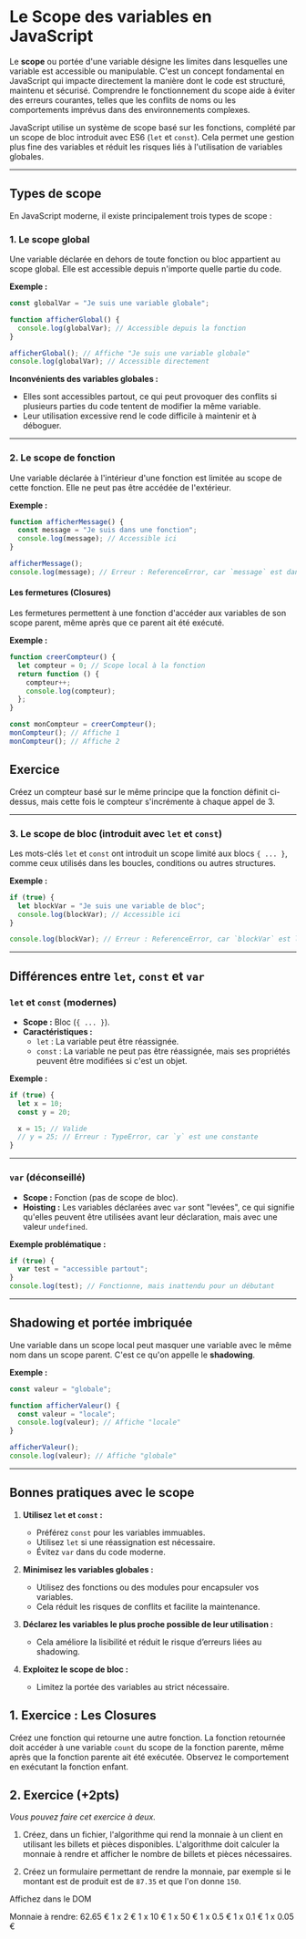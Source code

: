# Le Scope des variables en JavaScript

Le **scope** ou portée d'une variable désigne les limites dans lesquelles une variable est accessible ou manipulable. C'est un concept fondamental en JavaScript qui impacte directement la manière dont le code est structuré, maintenu et sécurisé. Comprendre le fonctionnement du scope aide à éviter des erreurs courantes, telles que les conflits de noms ou les comportements imprévus dans des environnements complexes.

JavaScript utilise un système de scope basé sur les fonctions, complété par un scope de bloc introduit avec ES6 (`let` et `const`). Cela permet une gestion plus fine des variables et réduit les risques liés à l'utilisation de variables globales.

---

## Types de scope

En JavaScript moderne, il existe principalement trois types de scope :

### 1. Le scope global

Une variable déclarée en dehors de toute fonction ou bloc appartient au scope global. Elle est accessible depuis n'importe quelle partie du code.

**Exemple :**
```js
const globalVar = "Je suis une variable globale";

function afficherGlobal() {
  console.log(globalVar); // Accessible depuis la fonction
}

afficherGlobal(); // Affiche "Je suis une variable globale"
console.log(globalVar); // Accessible directement
```

**Inconvénients des variables globales :**
- Elles sont accessibles partout, ce qui peut provoquer des conflits si plusieurs parties du code tentent de modifier la même variable.
- Leur utilisation excessive rend le code difficile à maintenir et à déboguer.

---

### 2. Le scope de fonction

Une variable déclarée à l'intérieur d'une fonction est limitée au scope de cette fonction. Elle ne peut pas être accédée de l'extérieur.

**Exemple :**
```js
function afficherMessage() {
  const message = "Je suis dans une fonction";
  console.log(message); // Accessible ici
}

afficherMessage();
console.log(message); // Erreur : ReferenceError, car `message` est dans le scope de la fonction
```

#### Les fermetures (Closures)

Les fermetures permettent à une fonction d'accéder aux variables de son scope parent, même après que ce parent ait été exécuté.

**Exemple :**
```js
function creerCompteur() {
  let compteur = 0; // Scope local à la fonction
  return function () {
    compteur++;
    console.log(compteur);
  };
}

const monCompteur = creerCompteur();
monCompteur(); // Affiche 1
monCompteur(); // Affiche 2
```

## Exercice 

Créez un compteur basé sur le même principe que la fonction définit ci-dessus, mais cette fois le compteur s'incrémente à chaque appel de 3.

---

### 3. Le scope de bloc (introduit avec `let` et `const`)

Les mots-clés `let` et `const` ont introduit un scope limité aux blocs `{ ... }`, comme ceux utilisés dans les boucles, conditions ou autres structures.

**Exemple :**
```js
if (true) {
  let blockVar = "Je suis une variable de bloc";
  console.log(blockVar); // Accessible ici
}

console.log(blockVar); // Erreur : ReferenceError, car `blockVar` est limitée au bloc if
```

---

## Différences entre `let`, `const` et `var`

### `let` et `const` (modernes)

- **Scope :** Bloc (`{ ... }`).
- **Caractéristiques :**
  - `let` : La variable peut être réassignée.
  - `const` : La variable ne peut pas être réassignée, mais ses propriétés peuvent être modifiées si c'est un objet.

**Exemple :**
```js
if (true) {
  let x = 10;
  const y = 20;

  x = 15; // Valide
  // y = 25; // Erreur : TypeError, car `y` est une constante
}
```

---

### `var` (déconseillé)

- **Scope :** Fonction (pas de scope de bloc).
- **Hoisting :** Les variables déclarées avec `var` sont "levées", ce qui signifie qu'elles peuvent être utilisées avant leur déclaration, mais avec une valeur `undefined`.

**Exemple problématique :**
```js
if (true) {
  var test = "accessible partout";
}
console.log(test); // Fonctionne, mais inattendu pour un débutant
```

---

## Shadowing et portée imbriquée

Une variable dans un scope local peut masquer une variable avec le même nom dans un scope parent. C'est ce qu'on appelle le **shadowing**.

**Exemple :**
```js
const valeur = "globale";

function afficherValeur() {
  const valeur = "locale";
  console.log(valeur); // Affiche "locale"
}

afficherValeur();
console.log(valeur); // Affiche "globale"
```

---

## Bonnes pratiques avec le scope

1. **Utilisez `let` et `const` :** 
   - Préférez `const` pour les variables immuables.
   - Utilisez `let` si une réassignation est nécessaire.
   - Évitez `var` dans du code moderne.

2. **Minimisez les variables globales :**
   - Utilisez des fonctions ou des modules pour encapsuler vos variables.
   - Cela réduit les risques de conflits et facilite la maintenance.

3. **Déclarez les variables le plus proche possible de leur utilisation :**
   - Cela améliore la lisibilité et réduit le risque d’erreurs liées au shadowing.

4. **Exploitez le scope de bloc :**
   - Limitez la portée des variables au strict nécessaire.


## 1. Exercice : Les Closures

Créez une fonction qui retourne une autre fonction. La fonction retournée doit accéder à une variable `count` du scope de la fonction parente, même après que la fonction parente ait été exécutée. Observez le comportement en exécutant la fonction enfant. 

## 2. Exercice (+2pts)

*Vous pouvez faire cet exercice à deux.*

1. Créez, dans un fichier, l'algorithme qui rend la monnaie à un client en utilisant les billets et pièces disponibles. L'algorithme doit calculer la monnaie à rendre et afficher le nombre de billets et pièces nécessaires.

2. Créez un formulaire permettant de rendre la monnaie, par exemple si le montant est de produit est de `87.35` et que l'on donne `150`.

Affichez dans le DOM

Monnaie à rendre: 62.65 €
1 x 2 €
1 x 10 €
1 x 50 €
1 x 0.5 €
1 x 0.1 €
1 x 0.05 €
